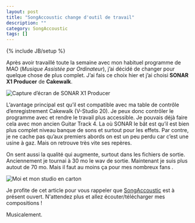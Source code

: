 ```yaml
---
layout: post
title: "SongAccoustic change d'outil de travail"
description: ""
category: SongAccoustic 
tags: []
---
```

{% include JB/setup %}

Après avoir travaillé toute la semaine avec mon habituel programme de MAO (*Musique Assistée par Ordinateur*), j’ai décidé de changer pour quelque chose de plus complet. J’ai fais ce choix hier et j’ai choisi **SONAR X1 Producer** de **Cakewalk**.

<img src="{{BASE_PATH}}/data/Sonar.jpg" title="Capture d’écran de SONAR X1 Producer" style="display: block; margin-right: auto; margin-left: auto;" />

L’avantage principal est qu’il est compatible avec ma table de contrôle d’enregistrement Cakewalk (V-Studio 20). Je peux donc contrôler le programme avec et rendre le travail plus accessible.
Je pouvais déjà faire cela avec mon ancien Guitar Track 4. La où SONAR le bât est qu’il est bien plus complet niveau banque de sons et surtout pour les effets. Par contre, je ne cache pas qu’aux premiers abords on est un peu perdu car c’est une usine à gaz. Mais on retrouve très vite ses repères.

On sent aussi la qualité qui augmente, surtout dans les fichiers de sortie. Anciennement je tournai à 30 mo le wav de sortie. Maintenant je suis plus autout de 70 mo. Mais il faut au moins ça pour mes nombreux fans  .

<img src="{{BASE_PATH}}/data/MoiStudio.jpg" title="Moi et mon studio en carton" style="display: block; margin-right: auto; margin-left: auto;;" />

Je profite de cet article pour vous rappeler que [SongAccoustic](http://www.songaccoustic.fr) est à présent ouvert. N'attendez plus et allez écouter/télécharger mes compositions ! 

Musicalement.
